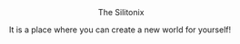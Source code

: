 <div id="header" align="center" background="#000">
  <img>
  <h color="">The Silitonix</h1>
  <p>It is a place where you can create a new world for yourself!</p>
</div>
